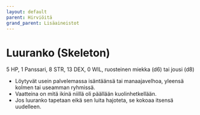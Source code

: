 ```yaml
---
layout: default
parent: Hirviöitä
grand_parent: Lisäaineistot
---
```


# Luuranko (Skeleton)

5 HP, 1 Panssari, 8 STR, 13 DEX, 0 WIL, ruosteinen miekka (d6) tai jousi (d8)

- Löytyvät usein palvelemassa isäntäänsä tai manaajavelhoa, yleensä kolmen tai useamman ryhmissä.
- Vaatteina on mitä ikinä niillä oli päällään kuolinhetkellään.
- Jos luuranko tapetaan eikä sen luita hajoteta, se kokoaa itsensä uudelleen.
